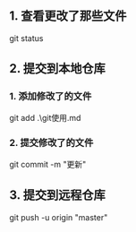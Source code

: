 ## 1. 查看更改了那些文件
git status

## 2. 提交到本地仓库
### 1. 添加修改了的文件
git add .\git使用.md

### 2. 提交修改了的文件
git commit -m "更新"


## 3. 提交到远程仓库
git push -u origin "master"